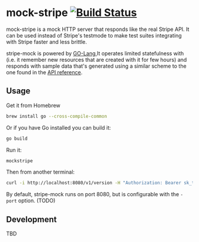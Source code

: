 # mock-stripe  [![Build Status](https://mock-stripe)](https://img.shields.io/badge/version-1.0.1--Mock-orange.svg?style=flat)


mock-stripe is a mock HTTP server that responds like the real Stripe API. It
can be used instead of Stripe's testmode to make test suites integrating with
Stripe faster and less brittle.

stripe-mock is powered by [GO-Lang](http://www.golangbootcamp.com/book/intro),It operates limited statefulness with 
(i.e. it remember new resources that are created with it for few hours) and responds
with sample data that's generated using a similar scheme to the one found in
the [API reference](https://stripe.com/docs/api).

## Usage

Get it from Homebrew

``` sh
brew install go --cross-compile-common
```

Or if you have Go installed you can build it:

``` sh
go build
```

Run it:

``` sh
mockstripe
```

Then from another terminal:

``` sh
curl -i http://localhost:8080/v1/version -H "Authorization: Bearer sk_test_123"
```

By default, stripe-mock runs on port 8080, but is configurable with the
`-port` option. (TODO)

## Development
TBD


<!--
# vim: set tw=79:
-->
